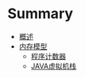 # Summary

* [概述](README.md)
* [内存模型](chapter1.md)
  * [程序计数器](chapter1/cheng-xu-ji-shu-qi.md)
  * [JAVA虚拟机栈](chapter1/javaxu-ni-ji-zhan.md)

